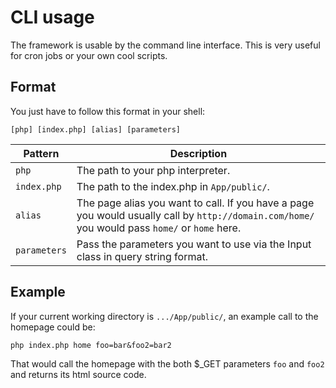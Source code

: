CLI usage
=============================

The framework is usable by the command line interface. This is very useful for cron jobs or your own cool scripts.

Format
------

You just have to follow this format in your shell:

~~~{.bash}
[php] [index.php] [alias] [parameters]
~~~


Pattern | Description
--------| ------------
`php` | The path to your php interpreter.
`index.php` | The path to the index.php in `App/public/`.
`alias` | The page alias you want to call. If you have a page you would usually call by `http://domain.com/home/` you would pass `home/` or `home` here.
`parameters` | Pass the parameters you want to use via the Input class in query string format.



Example
-------

If your current working directory is `.../App/public/`, an example call to the homepage could be:
~~~{.bash}
php index.php home foo=bar&foo2=bar2
~~~

That would call the homepage with the both $_GET parameters `foo` and `foo2` and returns its html source code.
